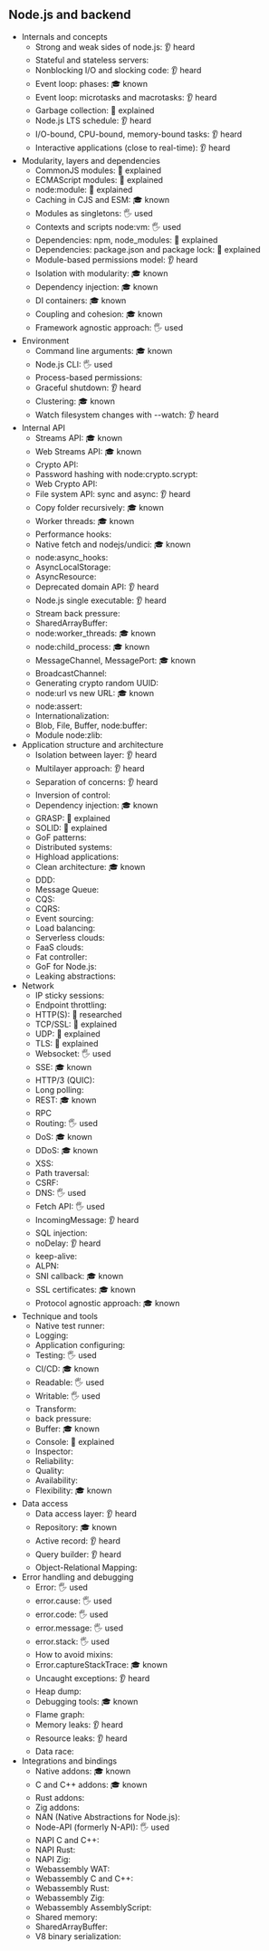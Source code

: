 ## Node.js and backend

- Internals and concepts
  - Strong and weak sides of node.js: 👂 heard
  - Stateful and stateless servers: 
  - Nonblocking I/O and slocking code: 👂 heard
  - Event loop: phases: 🎓 known
  - Event loop: microtasks and macrotasks: 👂 heard
  - Garbage collection: 🙋 explained
  - Node.js LTS schedule: 👂 heard
  - I/O-bound, CPU-bound, memory-bound tasks: 👂 heard
  - Interactive applications (close to real-time): 👂 heard
- Modularity, layers and dependencies
  - CommonJS modules: 🙋 explained
  - ECMAScript modules: 🙋 explained
  - node:module: 🙋 explained
  - Caching in CJS and ESM: 🎓 known
  - Modules as singletons: 🖐️ used
  - Contexts and scripts node:vm: 🖐️ used
  - Dependencies: npm, node_modules: 🙋 explained
  - Dependencies: package.json and package lock: 🙋 explained
  - Module-based permissions model: 👂 heard
  - Isolation with modularity: 🎓 known
  - Dependency injection: 🎓 known
  - DI containers: 🎓 known
  - Coupling and cohesion: 🎓 known
  - Framework agnostic approach: 🖐️ used
- Environment
  - Command line arguments: 🎓 known
  - Node.js CLI: 🖐️ used
  - Process-based permissions: 
  - Graceful shutdown: 👂 heard
  - Clustering: 🎓 known
  - Watch filesystem changes with --watch: 👂 heard
- Internal API
  - Streams API: 🎓 known
  - Web Streams API: 🎓 known
  - Crypto API: 
  - Password hashing with node:crypto.scrypt: 
  - Web Crypto API: 
  - File system API: sync and async: 👂 heard
  - Copy folder recursively: 🎓 known
  - Worker threads: 🎓 known
  - Performance hooks: 
  - Native fetch and nodejs/undici: 🎓 known
  - node:async_hooks:
  - AsyncLocalStorage:
  - AsyncResource:
  - Deprecated domain API: 👂 heard
  - Node.js single executable: 👂 heard
  - Stream back pressure: 
  - SharedArrayBuffer:
  - node:worker_threads: 🎓 known
  - node:child_process: 🎓 known
  - MessageChannel, MessagePort: 🎓 known
  - BroadcastChannel: 
  - Generating crypto random UUID: 
  - node:url vs new URL: 🎓 known
  - node:assert:
  - Internationalization:
  - Blob, File, Buffer, node:buffer:
  - Module node:zlib:
- Application structure and architecture
  - Isolation between layer: 👂 heard
  - Multilayer approach: 👂 heard
  - Separation of concerns: 👂 heard
  - Inversion of control: 
  - Dependency injection: 🎓 known
  - GRASP: 🙋 explained
  - SOLID: 🙋 explained
  - GoF patterns: 
  - Distributed systems: 
  - Highload applications: 
  - Clean architecture: 🎓 known
  - DDD: 
  - Message Queue: 
  - CQS: 
  - CQRS: 
  - Event sourcing: 
  - Load balancing: 
  - Serverless clouds:
  - FaaS clouds:
  - Fat controller:
  - GoF for Node.js:
  - Leaking abstractions:
- Network
  - IP sticky sessions: 
  - Endpoint throttling: 
  - HTTP(S): 🔬 researched
  - TCP/SSL: 🙋 explained
  - UDP: 🙋 explained
  - TLS: 🙋 explained
  - Websocket: 🖐️ used
  - SSE: 🎓 known
  - HTTP/3 (QUIC): 
  - Long polling: 
  - REST: 🎓 known
  - RPC
  - Routing: 🖐️ used
  - DoS: 🎓 known
  - DDoS: 🎓 known
  - XSS: 
  - Path traversal: 
  - CSRF: 
  - DNS: 🖐️ used
  - Fetch API: 🖐️ used
  - IncomingMessage: 👂 heard
  - SQL injection: 
  - noDelay: 👂 heard
  - keep-alive: 
  - ALPN: 
  - SNI callback: 🎓 known
  - SSL certificates: 🎓 known
  - Protocol agnostic approach: 🎓 known
- Technique and tools
  - Native test runner:
  - Logging:
  - Application configuring:
  - Testing: 🖐️ used
  - CI/CD: 🎓 known
  - Readable: 🖐️ used
  - Writable: 🖐️ used
  - Transform: 
  - back pressure: 
  - Buffer: 🎓 known
  - Console: 🙋 explained
  - Inspector:
  - Reliability:
  - Quality:
  - Availability:
  - Flexibility: 🎓 known
- Data access
  - Data access layer: 👂 heard
  - Repository: 🎓 known
  - Active record: 👂 heard
  - Query builder: 👂 heard
  - Object-Relational Mapping:
- Error handling and debugging
  - Error: 🖐️ used
  - error.cause: 🖐️ used
  - error.code: 🖐️ used
  - error.message: 🖐️ used
  - error.stack: 🖐️ used
  - How to avoid mixins: 
  - Error.captureStackTrace: 🎓 known
  - Uncaught exceptions: 👂 heard
  - Heap dump: 
  - Debugging tools: 🎓 known
  - Flame graph: 
  - Memory leaks: 👂 heard
  - Resource leaks: 👂 heard
  - Data race: 
- Integrations and bindings
  - Native addons: 🎓 known
  - C and C++ addons: 🎓 known
  - Rust addons: 
  - Zig addons: 
  - NAN (Native Abstractions for Node.js): 
  - Node-API (formerly N-API): 🖐️ used
  - NAPI C and C++: 
  - NAPI Rust: 
  - NAPI Zig: 
  - Webassembly WAT: 
  - Webassembly C and C++: 
  - Webassembly Rust: 
  - Webassembly Zig: 
  - Webassembly AssemblyScript: 
  - Shared memory: 
  - SharedArrayBuffer: 
  - V8 binary serialization: 
